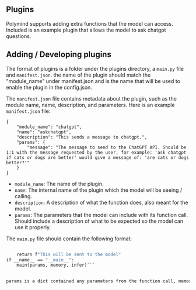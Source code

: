 ## Plugins
Polymind supports adding extra functions that the model can access. Included is an example plugin that allows the model to ask chatgpt questions.

## Adding / Developing plugins

The format of plugins is a folder under the plugins directory, a `main.py` file and `manifest.json`. the name of the plugin should match the "module_name" under manifest.json and is the name that will be used to enable the plugin in the config.json.


The `manifest.json` file contains metadata about the plugin, such as the module name, name, description, and parameters. Here is an example `manifest.json` file:

```
{
    "module_name": "chatgpt",
    "name": "askchatgpt",
    "description": "This sends a message to chatgpt.",
    "params": {
        "message": "The message to send to the ChatGPT API. Should be 1:1 with the message requested by the user, for example: 'ask chatgpt if cats or dogs are better' would give a message of: 'are cats or dogs better?'"
    }
}
```


* `module_name`: The name of the plugin.
* `name`: The internal name of the plugin which the model will be seeing / calling.
* `description`: A description of what the function does, also meant for the model.
* `params`: The parameters that the model can include with its function call. Should include a description of what to be expected so the model can use it properly.

The `main.py` file should contain the following format:

```def main(params, memory, infer):

    return f"This will be sent to the model"
if __name__ == "__main__":
    main(params, memory, infer)```

    
params is a dict contained any parameters from the function call, memory is polymind's context and infer is a function to do inference using the main model. [See inference.py](https://github.com/itsme2417/PolyMind/blob/main/inference.py)